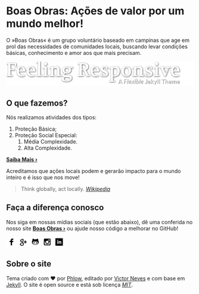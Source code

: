 # Boas Obras: Ações de valor por um mundo melhor!

O »Boas Obras« é um grupo voluntário baseado em campinas que age em prol das necessidades de comunidades locais, buscando levar condições básicas, conhecimento e amor aos que mais precisam.

[![Logo do Boas Obras](https://github.com/BoasObras/boasobras.github.io/blob/master/assets/img/logo.png)](http://boasobras.org/)

## O que fazemos?

Nós realizamos atividades dos tipos:

1. Proteção Básica;
2. Proteção Social Especial:
    1. Média Complexidade.
	2. Alta Complexidade.

**[Saiba Mais ›][1]**

Acreditamos que ações locais podem e gerarão impacto para o mundo inteiro e é isso que nos move!

> Think globally, act locally. [*Wikipedia*][2]

## Faça a diferença conosco

Nos siga em nossas mídias sociais (que estão abaixo), dê uma conferida no nosso site **[Boas Obras ›][7]** ou ajude nosso código a melhorar no GitHub!

[![Acesse nosso Facebook!][1.1]][8]
[![Conecte com nosso GPlus][2.1]][9]
[![Melhore nosso código][3.1]][10]
[![Veja nosso insta][4.1]][11]
[![Conecte-se com nosso LinkedIn][5.1]][12]


## Sobre o site

Tema criado com &hearts; por [Phlow][6], editado por [Victor Neves][4] e com base em [Jekyll][5]. O site é open source e está sob licença [*MIT*][3].

<!-- Links utilizados nessa página -->

 [1]: http://www.prefeitura.sp.gov.br/cidade/secretarias/upload/assistencia_social/cecoas/AULA_2_SUAS_e_a_protecao_social_a_pessoa_com_deficiencia.pdf
 [2]: https://en.wikipedia.org/wiki/Think_globally,_act_locally
 [3]: https://github.com/BoasObras/boasobras.github.io/blob/master/LICENSE
 [4]: https://www.linkedin.com/in/nevesvictor/
 [5]: http://jekyllrb.com/
 [6]: http://phlow.de/
 [7]: http://boasobras.org/
 [8]: http://fb.com/grupoboasobras
 [9]: http://plus.google.com/
 [10]: https://github.com/BoasObras
 [11]: https://www.instagram.com/grupoboasobras/
 [12]: http://www.linkedin.com/

<!-- Imagens utilizados nessa página -->

 [1.1]: https://github.com/BoasObras/boasobras.github.io/blob/master/assets/socialmedia-icons/facebook.png (facebook icon with padding)
 [2.1]: https://github.com/BoasObras/boasobras.github.io/blob/master/assets/socialmedia-icons/google-plus.png (google plus icon with padding)
 [3.1]: https://github.com/BoasObras/boasobras.github.io/blob/master/assets/socialmedia-icons/github.png (github icon with padding)
 [4.1]: https://github.com/BoasObras/boasobras.github.io/blob/master/assets/socialmedia-icons/instagram.png (instagram icon with padding)
 [5.1]: https://github.com/BoasObras/boasobras.github.io/blob/master/assets/socialmedia-icons/linkedin.png (linkedin icon with padding)

